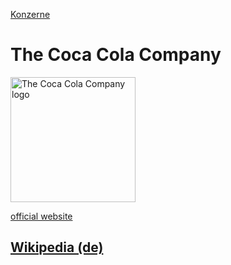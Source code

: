 [Konzerne](../konzerne.html)   

# The Coca Cola Company

<img src="https://upload.wikimedia.org/wikipedia/commons/5/5e/The_Coca-Cola_Company_logo.svg" height="200" alt="The Coca Cola Company logo">

[official website](http://www.coca-colacompany.com/)

[Wikipedia (de)]()
---
